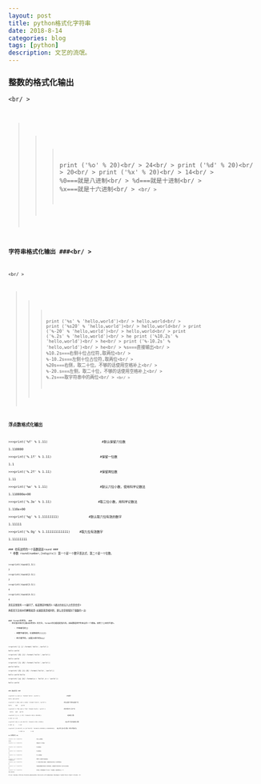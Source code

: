 ```yaml
---
layout: post
title: python格式化字符串
date: 2018-8-14
categories: blog
tags: [python]
description: 文艺的流氓。
---
```

### 整数的格式化输出 ###
<code><br/ >
>>> print ('%o' % 20)<br/ >
24<br/ >
>>> print ('%d' % 20)<br/ >
20<br/ >
>>> print ('%x' % 20)<br/ >
14<br/ >
%0===就是八进制<br/ >
%d===就是十进制<br/ >
%x===就是十六进制<br/ >
<code /><br/ >
### 字符串格式化输出 ###<br/ >
<code><br/ >
>>> print ('%s' % 'hello,world')<br/ >
hello,world<br/ >
>>> print ('%s20' % 'hello,world')<br/ >
          hello,world<br/ >
>>> print ('%-20' % 'hello,world')<br/ >
hello,world<br/ >
>>> print ('%.2s' % 'hello,world')<br/ >
he
>>> print ('%10.2s' % 'hello,world')<br/ >
        he<br/ >
>>> print ('%-10.2s' % 'hello,world')<br/ >
he<br/ >
%s===直接输出<br/ >
%10.2s===右侧十位占位符,取两位<br/ >
%-10.2s===左侧十位占位符,取两位<br/ >
%20s===右侧，取二十位。不够的话使用空格补上<br/ >
%-20.s===左侧，取二十位，不够的话使用空格补上<br/ >
%.2s===取字符串中的两位<br/ >
<code /><br/ >
### 浮点数格式化输出 ###
<code>
>>>print('%f' % 1.11)                             #默认保留六位数<br/ >
1.110000<br/ >
>>>print('%.1f' % 1.11)                          #保留一位数<br/ >
1.1<br/ >
>>>print('%.2f' % 1.11)                          #保留两位数<br/ >
1.11<br/ >
>>>print('%e' % 1.11)                            #默认六位小数，使用科学记数法<br/ >
1.110000e+00<br/ >
>>>print('%.3e' % 1.11)                         #取三位小数，用科学记数法<br/ >
1.110e+00<br/ >
>>>print('%g' % 1.11111111)                #默认取六位有效的数字<br/ >
1.11111<br/ >
>>>print('%.9g' % 1.111111111111)     #取九位有效数字<br/ >
1.11111111<br/ >
<code />
### 也有这样的一个函数就是round ###
 * 参数 round(number,[ndigits]) 第一个是一个数字表达式，第二个是一个位数。<br/ >
<code><br/ >
>>>print(round(1.5))<br/ >
2<br/ >
>>>print(round(2.5))<br/ >
2<br/ >
>>>print(round(3.5))<br/ >
4<br/ >
>>>print(round(4.5))<br/ >
4<br/ >
其实这里就有一个疑问了。按道理这时候的2.5通过四舍五入之后是会是3<br/ >
再看官方文档中的解释就是:如果距离是相同的，那么会是保留到了偶数的一边<br/ >
<code /><br/ >
### format的用法。 ###
 - 相对基本格式化输出采用的% 的方法，format的功能是更强大的。该函数是把字符串当作一个模板。使用了{}来到代替%. <br/ >
	 - 不带编号的{}<br/ >
	 - 带数字编号的，可调换顺序{1}{2}<br/ >
	 - 带关键字的。(就是元组中的key)<br/ >
<code><br/ >
>>>print('{} {}'.format('hello','world')) <br/ >
hello world<br/ >
>>>print('{0} {1}'.format('hello','world')) <br/ >
hello world<br/ >
>>>print('{1} {0}'.format('hello','world')) <br/ >
world hello<br/ >
>>>print('{0} {1} {0}'.format('hello','world')) <br/ >
hello world hello<br/ >
>>>print('{a} {b}'.format(a = 'hello',b = 'world')) <br/ >
hello world<br/ >
<code /><br/ >
### 高级用法 ###
<code><br/ >
>>>print('{} and {}'.format('hello','world'))                                      #无操作<br/ >
hello and world<br/ >
>>>print('{:10s} and {:>10s}'.format('hello','world'))                         #往左边取十位和右边取十位<br/ >
hello     and     world<br/ >
>>>print('{:^10} and {:^10}'.format('hello','world'))                          #往中间对齐。取十位<br/ >
  hello   and   world   <br/ >
>>>print('{} is {:.2f}'.format(1.123,1.213123))                                     #取两位小数<br/ >
1.123 is 1.21<br/ >
>>>print('{0} is {0:>10.2f}'.format(1.222,1.3333))                               #右对齐十位中取两位小数<br/ >
1.222 is       1.22<br/ >
>>>print('{1:>20.3f} is {0:^20.2f}'.format(1.2222222,1.333333333))   #右对齐,取三位小数。中间对齐取2位。<br/ >
               1.333 is         1.22   <br/ >
<code />
### 多种格式化 ###
<code><br/ >
>>>print('{:b}'.format(20))                            #当作二进制输出<br/ >
10100<br/ >
>>>print('{:c}'.format(30))                            #转换成Unicode输出<br/ >
    <br/ >
>>>print('{:d}'.format(20))                            #十进制输出<br/ >
20<br/ >
>>>print('{:o}'.format(20))                            #八进制输出<br/ >
24<br/ >
>>>print('{:x}'.format(20))                            #十六进制输出<br/ >
14<br/ >
>>>print('{:e}'.format(20))                            #幂符号。使用科学计数法输出
2.000000e+01<br/ >
>>>print('{:g}'.format(20))                            #一般都是以常规方式输出，当数值特别大的时候，会当作幂来输出<br/ >
20<br/ >
>>>print('{:n}'.format(20))                            #当数值是整数的时候当作十进制来输出，当数值是浮点型的时候。会当作g方法来输出<br/ >
20<br/ >
>>>print('{:%}'.format(20))                            #百分数，会将数值乘以100.并且以'f'格式输出，最后哪里会加上一个%<br/ >
2000.000000%<br/ >
<code /><br/ >
#### 总结：这个格式化输出，让我学到了很多，我自己是在视频上面看到的只是简单带过，我就自己深入研究一波.像这个多种格式化输出的，我是没有接触过的。(可能是我自己学的少吧)。还有就是format的花式用法。 ####


